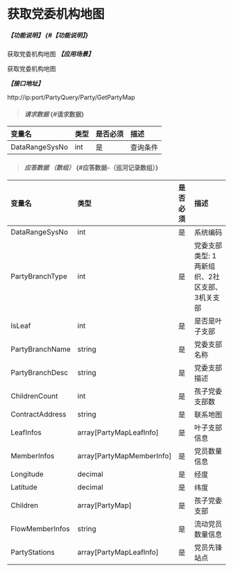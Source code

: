 # 获取党委机构地图

##### _【功能说明】_ {#【功能说明】}

获取党委机构地图
_**【应用场景】**_

获取党委机构地图


_**【接口地址】**_

http://ip:port/PartyQuery/Party/GetPartyMap

> #### _请求数据_ {#请求数据}

| 变量名 | 类型 | 是否必须 | 描述 |
| :--- | :--- | :--- | :--- |
| DataRangeSysNo | int | 是 | 查询条件 |

> #### _应答数据 （数组）_ {#应答数据-（巡河记录数组）}

| 变量名 | 类型 | 是否必须 | 描述 |
| :--- | :--- | :--- | :--- |
| DataRangeSysNo | int | 是 | 系统编码 |
| PartyBranchType | int | 是 | 党委支部类型: 1两新组织、2社区支部、3机关支部 |
| IsLeaf | int | 是 | 是否是叶子支部 |
| PartyBranchName | string | 是 | 党委支部名称 |
| PartyBranchDesc | string | 是 | 党委支部描述 |
| ChildrenCount | int | 是 | 孩子党委支部数|
| ContractAddress | string | 是 | 联系地图 |
| LeafInfos | array[PartyMapLeafInfo] | 是 | 叶子支部信息|
| MemberInfos | array[PartyMapMemberInfo] | 是 | 党员数量信息 |
| Longitude | decimal | 是 | 经度 |
| Latitude | decimal | 是 | 纬度 |
| Children | array[PartyMap] | 是 | 孩子党委支部 |
| FlowMemberInfos | string | 是 | 流动党员数量信息 |
| PartyStations | array[PartyMapLeafInfo] | 是 | 党员先锋站点|





